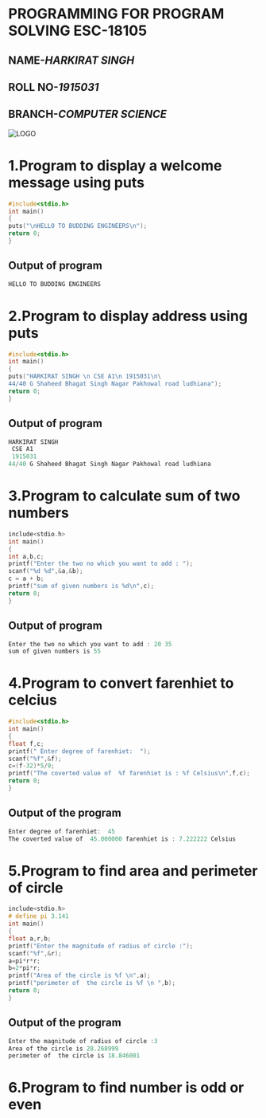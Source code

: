 
# **PROGRAMMING FOR PROGRAM SOLVING ESC-18105**
## NAME-*HARKIRAT SINGH*
## ROLL NO-*1915031*
## BRANCH-*COMPUTER SCIENCE*
![LOGO](https://www.google.com/url?sa=i&rct=j&q=&esrc=s&source=images&cd=&ved=2ahUKEwir3uyKhcrlAhVIpI8KHZbdBW0QjRx6BAgBEAQ&url=https%3A%2F%2Fwww.pngguru.com%2Ffree-transparent-background-png-clipart-ikxhn&psig=AOvVaw3r0NTtuLLues9F5701GfLF&ust=1572732979563980..jpg)                       

# 1.Program to display a welcome message using puts  

```C
#include<stdio.h>     
int main()                                                                                                 
{  
puts("\nHELLO TO BUDDING ENGINEERS\n");  
return 0;  
}  
```     
## Output of program  

```C
HELLO TO BUDDING ENGINEERS  
```

# 2.Program to display address using puts  

```C
#include<stdio.h>  
int main()  
{  
puts("HARKIRAT SINGH \n CSE A1\n 1915031\n\
44/40 G Shaheed Bhagat Singh Nagar Pakhowal road ludhiana");  
return 0;  
}  

```
## Output of program

```C
HARKIRAT SINGH 
 CSE A1
 1915031
44/40 G Shaheed Bhagat Singh Nagar Pakhowal road ludhiana
```
# 3.Program to calculate sum of two numbers

```C
include<stdio.h>  
int main()  
{  
int a,b,c;  
printf("Enter the two no which you want to add : ");  
scanf("%d %d",&a,&b);  
c = a + b;  
printf("sum of given numbers is %d\n",c);  
return 0;  
}  
```

## Output of program

```C
Enter the two no which you want to add : 20 35
sum of given numbers is 55
```

# 4.Program to convert farenhiet to celcius

```C
#include<stdio.h>  
int main()  
{  
float f,c;   
printf(" Enter degree of farenhiet:  ");  
scanf("%f",&f);  
c=(f-32)*5/9;  
printf("The coverted value of  %f farenhiet is : %f Celsius\n",f,c);  
return 0;  
}  
```

## Output of the program

```C
Enter degree of farenhiet:  45
The coverted value of  45.000000 farenhiet is : 7.222222 Celsius
```

# 5.Program to find area and perimeter of circle

```C
include<stdio.h>
# define pi 3.141
int main()
{
float a,r,b; 
printf("Enter the magnitude of radius of circle :");
scanf("%f",&r);
a=pi*r*r;
b=2*pi*r;
printf("Area of the circle is %f \n",a);
printf("perimeter of  the circle is %f \n ",b);
return 0;
}
```

## Output of the program

```C
Enter the magnitude of radius of circle :3
Area of the circle is 28.268999  
perimeter of  the circle is 18.846001 
```

# 6.Program to find number is odd or even

```C
